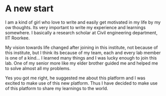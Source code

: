 # A new start

I am a kind of girl who love to write and easily get motivated in my life by my ow thoughts. Its very important to write my experience and learnings somewhere. I basically a research scholar at Civil engineering department, IIT Roorkee. 

My vision towards life changed after joining in this institute, not because of this institute, but I think its because of my team, each and every lab member is one of a kind… I learned many things and I was lucky enough to join this lab. One of my senior  more like my elder brother guided me and helped me to solve almost all my problems. 

Yes you got me right, he suggested me about this platform and I was excited to make use of this new platform. Thus I have decided to make use of this platform to share my learnings to the world.

